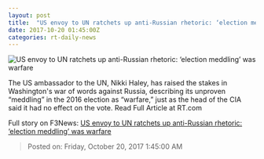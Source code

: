 ```yaml
---
layout: post
title:  "US envoy to UN ratchets up anti-Russian rhetoric: ‘election meddling’ was warfare"
date: 2017-10-20 01:45:00Z
categories: rt-daily-news
---
```


![US envoy to UN ratchets up anti-Russian rhetoric: ‘election meddling’ was warfare](https://cdni.rt.com/files/2017.10/article/59e9152ffc7e93d5248b4567.jpg)

The US ambassador to the UN, Nikki Haley, has raised the stakes in Washington's war of words against Russia, describing its unproven “meddling” in the 2016 election as “warfare,” just as the head of the CIA said it had no effect on the vote. Read Full Article at RT.com


Full story on F3News: [US envoy to UN ratchets up anti-Russian rhetoric: ‘election meddling’ was warfare](http://www.f3nws.com/n/gf3zNG)

> Posted on: Friday, October 20, 2017 1:45:00 AM
